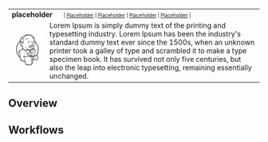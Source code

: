 <table>
  <tr>
    <td colspan=2><strong>
      placeholder
      </strong>&nbsp;&nbsp;&nbsp;&nbsp;
      <small><small>
        | <a href=#>Placeholder</a> |
          <a href=#>Placeholder</a> |
          <a href=#>Placeholder</a> |
          <a href=#>Placeholder</a> |
      </small><small>
    </td>
  </tr>
  <tr>
    <td width=15%><img src=img/icon.png style="width:150px"></td>
    <td>
    Lorem Ipsum is simply dummy text of the printing and typesetting industry. Lorem Ipsum has been the industry's standard dummy text ever since the 1500s, when an unknown printer took a galley of type and scrambled it to make a type specimen book. It has survived not only five centuries, but also the leap into electronic typesetting, remaining essentially unchanged.
    </td>
  </tr>
</table>

## Overview

## Workflows

